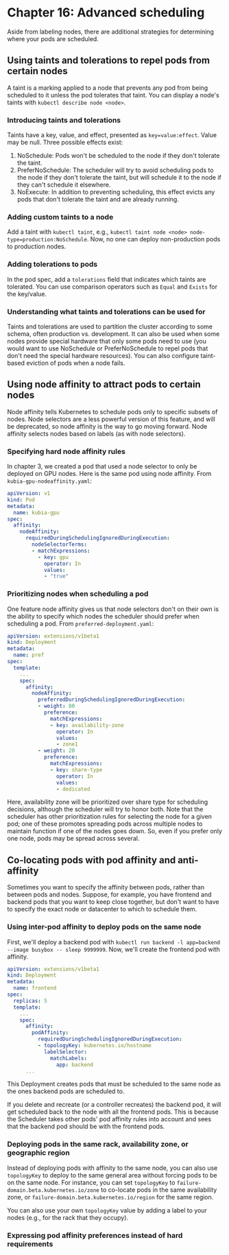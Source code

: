 # Chapter 16: Advanced scheduling

Aside from labeling nodes, there are additional strategies for determining where your pods are scheduled.

## Using taints and tolerations to repel pods from certain nodes

A taint is a marking applied to a node that prevents any pod from being scheduled to it unless the pod tolerates that taint. You can display a node's taints with `kubectl describe node <node>`.

### Introducing taints and tolerations

Taints have a key, value, and effect, presented as `key=value:effect`. Value may be null. Three possible effects exist:

1. NoSchedule: Pods won't be scheduled to the node if they don't tolerate the taint.
2. PreferNoSchedule: The scheduler will try to avoid scheduling pods to the node if they don't tolerate the taint, but will schedule it to the node if they can't schedule it elsewhere.
3. NoExecute: In addition to preventing scheduling, this effect evicts any pods that don't tolerate the taint and are already running.

### Adding custom taints to a node

Add a taint with `kubectl taint`, e.g., `kubectl taint node <node> node-type=production:NoSchedule`. Now, no one can deploy non-production pods to production nodes.

### Adding tolerations to pods

In the pod spec, add a `tolerations` field that indicates which taints are tolerated. You can use comparison operators such as `Equal` and `Exists` for the key/value.

### Understanding what taints and tolerations can be used for

Taints and tolerations are used to partition the cluster according to some schema, often production vs. development. It can also be used when some nodes provide special hardware that only some pods need to use (you would want to use NoSchedule or PreferNoSchedule to repel pods that don't need the special hardware resources). You can also configure taint-based eviction of pods when a node fails.

## Using node affinity to attract pods to certain nodes

Node affinity tells Kubernetes to schedule pods only to specific subsets of nodes. Node selectors are a less powerful version of this feature, and will be deprecated, so node affinity is the way to go moving forward. Node affinity selects nodes based on labels (as with node selectors).

### Specifying hard node affinity rules

In chapter 3, we created a pod that used a node selector to only be deployed on GPU nodes. Here is the same pod using node affinity. From `kubia-gpu-nodeaffinity.yaml`:

```yaml
apiVersion: v1
kind: Pod
metadata:
  name: kubia-gpu
spec:
  affinity:
    nodeAffinity:
      requiredDuringSchedulingIgnoredDuringExecution:
        nodeSelectorTerms:
        - matchExpressions:
          - key: gpu
            operator: In
            values:
            - "true"
```

### Prioritizing nodes when scheduling a pod

One feature node affinity gives us that node selectors don't on their own is the ability to specify which nodes the scheduler should prefer when scheduling a pod. From `preferred-deployment.yaml`:

```yaml
apiVersion: extensions/v1beta1
kind: Deployment
metadata:
  name: pref
spec:
  template:
    ...
    spec:
      affinity:
        nodeAffinity:
          preferredDuringSchedulingIgnoredDuringExecution:
          - weight: 80
            preference:
              matchExpressions:
              - key: availability-zone
                operator: In
                values:
                - zone1
          - weight: 20
            preference:
              matchExpressions:
              - key: share-type
                operator: In
                values:
                - dedicated
```

Here, availability zone will be prioritized over share type for scheduling decisions, although the scheduler will try to honor both. Note that the scheduler has other prioritization rules for selecting the node for a given pod; one of these promotes spreading pods across multiple nodes to maintain function if one of the nodes goes down. So, even if you prefer only one node, pods may be spread across several.

## Co-locating pods with pod affinity and anti-affinity

Sometimes you want to specify the affinity between pods, rather than between pods and nodes. Suppose, for example, you have frontend and backend pods that you want to keep close together, but don't want to have to specify the exact node or datacenter to which to schedule them.

### Using inter-pod affinity to deploy pods on the same node

First, we'll deploy a backend pod with `kubectl run backend -l app=backend --image busybox -- sleep 9999999`. Now, we'll create the frontend pod with affinity.

```yaml
apiVersion: extensions/v1beta1
kind: Deployment
metadata:
  name: frontend
spec:
  replicas: 5
  template:
    ...
    spec:
      affinity:
        podAffinity:
          requiredDuringSchedulingIgnoredDuringExecution:
          - topologyKey: kubernetes.io/hostname
            labelSelector:
              matchLabels:
                app: backend
      ...
```

This Deployment creates pods that must be scheduled to the same node as the ones backend pods are scheduled to.

If you delete and recreate (or a controller recreates) the backend pod, it will get scheduled back to the node with all the frontend pods. This is because the Scheduler takes other pods' pod affinity rules into account and sees that the backend pod should be with the frontend pods.

### Deploying pods in the same rack, availability zone, or geographic region

Instead of deploying pods with affinity to the same node, you can also use `topologyKey` to deploy to the same general area without forcing pods to be on the same node. For instance, you can set `topologyKey` to `failure-domain.beta.kubernetes.io/zone` to co-locate pods in the same availability zone, or `failure-domain.beta.kubernetes.io/region` for the same region.

You can also use your own `topologyKey` value by adding a label to your nodes (e.g., for the rack that they occupy).

### Expressing pod affinity preferences instead of hard requirements


